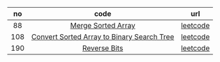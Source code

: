 |no|code|url|
|:----:|:-----:|:-----:|
|88|[Merge Sorted Array](/Leetcode/merge_sorted_array.md)| [leetcode](https://leetcode.com/problems/merge-sorted-array/)|
|108|[Convert Sorted Array to Binary Search Tree](/Leetcode/convert_sorted_array_to_binary_search_tree.md)| [leetcode](https://leetcode.com/problems/convert-sorted-array-to-binary-search-tree/)|
|190|[Reverse Bits](/Leetcode/reverse_bits.md)| [leetcode](https://leetcode.com/problems/reverse-bits/)|
